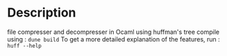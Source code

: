 # Description
file compresser and decompresser in Ocaml using huffman's tree compile using : 
```dune build```
To get a more detailed explanation of the features, run : 
```huff --help``` 
